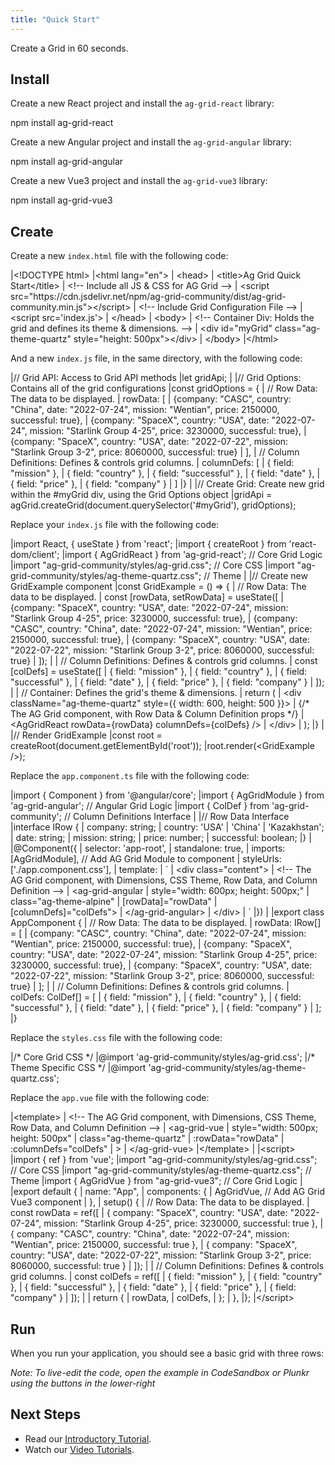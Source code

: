 ```yaml
--- 
title: "Quick Start" 
---
```


Create a Grid in 60 seconds.

<framework-specific-section frameworks="react,angular,vue">

## Install

</framework-specific-section>

<framework-specific-section frameworks="react">

<!-- Install-->

Create a new React project and install the `ag-grid-react` library:

<snippet transform={false} language="bash">
npm install ag-grid-react
</snippet>

</framework-specific-section>

<framework-specific-section frameworks="angular">

<!-- Install-->

Create a new Angular project and install the `ag-grid-angular` library:

<snippet transform={false} language="bash">
npm install ag-grid-angular
</snippet>

</framework-specific-section>

<framework-specific-section frameworks="vue">

<!-- Install-->

Create a new Vue3 project and install the `ag-grid-vue3` library:

<snippet transform={false} language="bash">
npm install ag-grid-vue3
</snippet>

</framework-specific-section>

## Create

<framework-specific-section frameworks="javascript">

<!-- Create-->

Create a new `index.html` file with the following code:

<snippet transform={false} language="html">
|&lt;!DOCTYPE html>
|&lt;html lang="en">
|  &lt;head>
|    &lt;title>Ag Grid Quick Start&lt;/title>
|    &lt;!-- Include all JS & CSS for AG Grid -->
|    &lt;script src="https://cdn.jsdelivr.net/npm/ag-grid-community/dist/ag-grid-community.min.js">&lt;/script>
|    &lt;!-- Include Grid Configuration File -->
|    &lt;script src='index.js'></script>
|  &lt;/head>
|  &lt;body>
|    &lt;!-- Container Div: Holds the grid and defines its theme & dimensions. -->
|    &lt;div id="myGrid" class="ag-theme-quartz" style="height: 500px">&lt;/div>
|  &lt;/body>
|&lt;/html>
</snippet>

And a new `index.js` file, in the same directory, with the following code:

<snippet transform={false} language="jsx">
|// Grid API: Access to Grid API methods
|let gridApi;
|
|// Grid Options: Contains all of the grid configurations
|const gridOptions = {
|    // Row Data: The data to be displayed.
|    rowData: [        
|      {company: "CASC", country: "China", date: "2022-07-24", mission: "Wentian", price: 2150000, successful: true},
|      {company: "SpaceX", country: "USA", date: "2022-07-24", mission: "Starlink Group 4-25", price: 3230000, successful: true},
|      {company: "SpaceX", country: "USA", date: "2022-07-22", mission: "Starlink Group 3-2", price: 8060000, successful: true}
|    ],
|    // Column Definitions: Defines & controls grid columns.
|    columnDefs: [
|      { field: "mission" },
|      { field: "country" },
|      { field: "successful" },
|      { field: "date" },
|      { field: "price" },
|      { field: "company" }
|    ]
|}
|
|// Create Grid: Create new grid within the #myGrid div, using the Grid Options object
|gridApi = agGrid.createGrid(document.querySelector('#myGrid'), gridOptions);
</snippet>

</framework-specific-section>

<framework-specific-section frameworks="react">

<!-- Create-->

Replace your `index.js` file with the following code:

<snippet transform={false} language="jsx">
|import React, { useState } from 'react';
|import { createRoot } from 'react-dom/client';
|import { AgGridReact } from 'ag-grid-react'; // Core Grid Logic
|import "ag-grid-community/styles/ag-grid.css"; // Core CSS
|import "ag-grid-community/styles/ag-theme-quartz.css"; // Theme
|
|// Create new GridExample component
|const GridExample = () => {
|  // Row Data: The data to be displayed.
|  const [rowData, setRowData] = useState([
|    {company: "SpaceX", country: "USA", date: "2022-07-24", mission: "Starlink Group 4-25", price: 3230000, successful: true},
|    {company: "CASC", country: "China", date: "2022-07-24", mission: "Wentian", price: 2150000, successful: true},
|    {company: "SpaceX", country: "USA", date: "2022-07-22", mission: "Starlink Group 3-2", price: 8060000, successful: true}
|  ]);
|  
|  // Column Definitions: Defines & controls grid columns.
|  const [colDefs] = useState([
|    { field: "mission" },
|    { field: "country" },
|    { field: "successful" },
|    { field: "date" },
|    { field: "price" },
|    { field: "company" }
|  ]);
|
|  // Container: Defines the grid's theme & dimensions.
|  return (
|    &lt;div className="ag-theme-quartz" style={{ width: 600, height: 500 }}>
|      {/* The AG Grid component, with Row Data & Column Definition props */}
|      &lt;AgGridReact rowData={rowData} columnDefs={colDefs} />
|    &lt;/div>
|  );
|}
|
|// Render GridExample
|const root = createRoot(document.getElementById('root'));
|root.render(&lt;GridExample />);
</snippet>

</framework-specific-section>

<framework-specific-section frameworks="angular">

<!-- Create-->

Replace the `app.component.ts` file with the following code:

<snippet transform={false} language="jsx">
|import { Component } from '@angular/core';
|import { AgGridModule } from 'ag-grid-angular'; // Angular Grid Logic
|import { ColDef } from 'ag-grid-community'; // Column Definitions Interface
|
|// Row Data Interface
|interface IRow {
|  company: string;
|  country: 'USA' | 'China' | 'Kazakhstan';
|  date: string;
|  mission: string;
|  price: number;
|  successful: boolean;
|}
|
|@Component({
|  selector: 'app-root',
|  standalone: true,
|  imports: [AgGridModule], // Add AG Grid Module to component
|  styleUrls: ['./app.component.css'],
|  template:
|  `
|   &lt;div class="content">
|     &lt;!-- The AG Grid component, with Dimensions, CSS Theme, Row Data, and Column Definition -->
|     &lt;ag-grid-angular
|       style="width: 600px; height: 500px;"
|       class="ag-theme-alpine"
|       [rowData]="rowData"
|       [columnDefs]="colDefs">
|     &lt;/ag-grid-angular>
|   &lt;/div>
|  `
|})
|
|export class AppComponent {
|  // Row Data: The data to be displayed.
|  rowData: IRow[] = [
|    {company: "CASC", country: "China", date: "2022-07-24", mission: "Wentian", price: 2150000, successful: true},
|    {company: "SpaceX", country: "USA", date: "2022-07-24", mission: "Starlink Group 4-25", price: 3230000, successful: true},
|    {company: "SpaceX", country: "USA", date: "2022-07-22", mission: "Starlink Group 3-2", price: 8060000, successful: true}
|  ];
|
|  // Column Definitions: Defines & controls grid columns.
|  colDefs: ColDef[] = [
|    { field: "mission" },
|    { field: "country" },
|    { field: "successful" },
|    { field: "date" },
|    { field: "price" },
|    { field: "company" }
|  ];
|}
</snippet>

Replace the `styles.css` file with the following code:

<snippet transform={false} language="css">
|/* Core Grid CSS */
|@import 'ag-grid-community/styles/ag-grid.css';
|/* Theme Specific CSS */
|@import 'ag-grid-community/styles/ag-theme-quartz.css';
</snippet>

</framework-specific-section>

<framework-specific-section frameworks="vue">

<!-- Create-->

Replace the `app.vue` file with the following code:

<snippet transform={false} language="html">
|&lt;template>
|  &lt;!-- The AG Grid component, with Dimensions, CSS Theme, Row Data, and Column Definition -->
|  &lt;ag-grid-vue
|    style="width: 500px; height: 500px"
|    class="ag-theme-quartz"
|    :rowData="rowData"
|    :columnDefs="colDefs"
|  >
|  &lt;/ag-grid-vue>
|&lt;/template>
|
|&lt;script>
|import { ref } from 'vue';
|import "ag-grid-community/styles/ag-grid.css"; // Core CSS
|import "ag-grid-community/styles/ag-theme-quartz.css"; // Theme
|import { AgGridVue } from "ag-grid-vue3"; // Core Grid Logic
|
|export default {
|  name: "App",
|  components: {
|    AgGridVue, // Add AG Grid Vue3 component
|  },
|  setup() {
|    // Row Data: The data to be displayed.
|    const rowData = ref([
|      { company: "SpaceX", country: "USA", date: "2022-07-24", mission: "Starlink Group 4-25", price: 3230000, successful: true },
|      { company: "CASC", country: "China", date: "2022-07-24", mission: "Wentian", price: 2150000, successful: true },
|      { company: "SpaceX", country: "USA", date: "2022-07-22", mission: "Starlink Group 3-2", price: 8060000, successful: true }
|    ]);
|
|    // Column Definitions: Defines & controls grid columns.
|    const colDefs = ref([
|      { field: "mission" },
|      { field: "country" },
|      { field: "successful" },
|      { field: "date" },
|      { field: "price" },
|      { field: "company" }
|    ]);
|
|    return {
|      rowData,
|      colDefs,
|    };
|  },
|};
|&lt;/script>
</snippet>

</framework-specific-section>

## Run

When you run your application, you should see a basic grid with three rows:

<grid-example title='Quick Start Example' name='quick-start-example' type='mixed' options='{ "exampleHeight": 201 }'></grid-example>

_Note: To live-edit the code, open the example in CodeSandbox or Plunkr using the buttons in the lower-right_

## Next Steps

- Read our [Introductory Tutorial](/deep-dive/).
- Watch our <a href="https://www.youtube.com/watch?v=&list=PLsZlhayVgqNwHNHeqpCkSgdRV08xrKtzW" target="_blank">Video Tutorials</a>.
